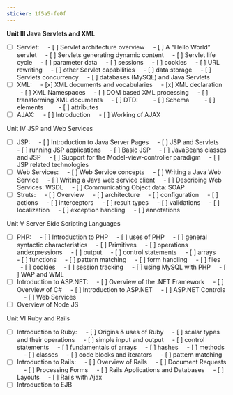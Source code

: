 ```yaml
---
sticker: 1f5a5-fe0f
---
```

**Unit III Java Servlets and XML**
- [ ] Servlet:
    - [ ] Servlet architecture overview
    - [ ] A “Hello World” servlet
    - [ ] Servlets generating dynamic content
    - [ ] Servlet life cycle
    - [ ] parameter data
    - [ ] sessions
    - [ ] cookies
    - [ ] URL rewriting 
    - [ ] other Servlet capabilities
    - [ ] data storage
    - [ ] Servlets concurrency
    - [ ] databases (MySQL) and Java Servlets
- [ ] XML:
    - [x] XML documents and vocabularies
    - [x] XML declaration
    - [ ] XML Namespaces
    - [ ] DOM based XML processing
    - [ ] transforming XML documents
    - [ ] DTD:
        - [ ] Schema
        - [ ] elements
        - [ ] attributes
- [ ] AJAX:
    - [ ] Introduction
    - [ ] Working of AJAX
  
Unit IV JSP and Web Services
- [ ] JSP:
    - [ ] Introduction to Java Server Pages
    - [ ] JSP and Servlets
    - [ ] running JSP applications
    - [ ] Basic JSP
    - [ ] JavaBeans classes and JSP
    - [ ] Support for the Model-view-controller paradigm
    - [ ] JSP related technologies
- [ ] Web Services:
    - [ ] Web Service concepts
    - [ ] Writing a Java Web Service
    - [ ] Writing a Java web service client
    - [ ] Describing Web Services: WSDL
    - [ ] Communicating Object data: SOAP
- [ ] Struts:
    - [ ] Overview
    - [ ] architecture
    - [ ] configuration
    - [ ] actions
    - [ ] interceptors
    - [ ] result types
    - [ ] validations
    - [ ] localization
    - [ ] exception handling
    - [ ] annotations
  
Unit V Server Side Scripting Languages
- [ ] PHP:
    - [ ] Introduction to PHP
    - [ ] uses of PHP
    - [ ] general syntactic characteristics
    - [ ] Primitives
    - [ ] operations andexpressions
    - [ ] output
    - [ ] control statements
    - [ ] arrays
    - [ ] functions
    - [ ] pattern matching
    - [ ] form handling
    - [ ] files
    - [ ] cookies
    - [ ] session tracking
    - [ ] using MySQL with PHP
    - [ ] WAP and WML
- [ ] Introduction to ASP.NET:
    - [ ] Overview of the .NET Framework
    - [ ] Overview of C#
    - [ ] Introduction to ASP.NET
    - [ ] ASP.NET Controls
    - [ ] Web Services
- [ ] Overview of Node JS
  
Unit VI Ruby and Rails
- [ ] Introduction to Ruby:
    - [ ] Origins & uses of Ruby
    - [ ] scalar types and their operations
    - [ ] simple input and output
    - [ ] control statements
    - [ ] fundamentals of arrays
    - [ ] hashes
    - [ ] methods
    - [ ] classes
    - [ ] code blocks and iterators
    - [ ] pattern matching
- [ ] Introduction to Rails:
    - [ ] Overview of Rails
    - [ ] Document Requests
    - [ ] Processing Forms
    - [ ] Rails Applications and Databases
    - [ ] Layouts
    - [ ] Rails with Ajax
- [ ] Introduction to EJB